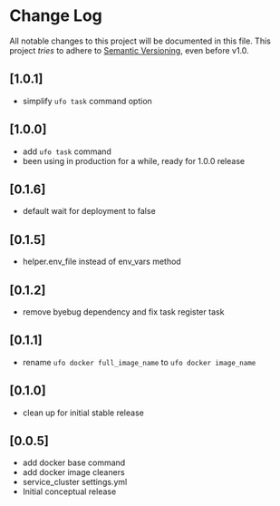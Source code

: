 # Change Log

All notable changes to this project will be documented in this file.
This project *tries* to adhere to [Semantic Versioning](http://semver.org/), even before v1.0.

## [1.0.1]

* simplify `ufo task` command option

## [1.0.0]

* add `ufo task` command
* been using in production for a while, ready for 1.0.0 release

## [0.1.6]

* default wait for deployment to false

## [0.1.5]

* helper.env_file instead of env_vars method

## [0.1.2]

* remove byebug dependency and fix task register task

## [0.1.1]

- rename `ufo docker full_image_name` to `ufo docker image_name`

## [0.1.0]

- clean up for initial stable release

## [0.0.5]

- add docker base command
- add docker image cleaners
- service_cluster settings.yml
- Initial conceptual release

